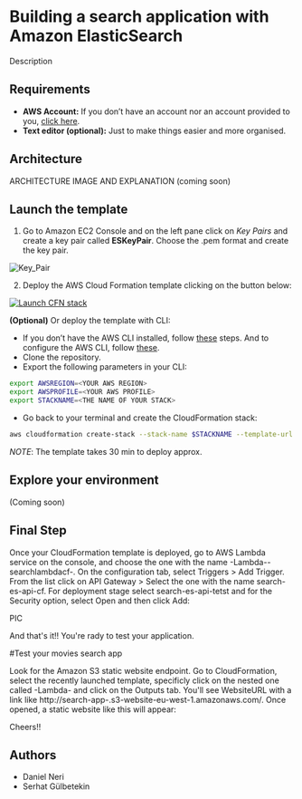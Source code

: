 # Building a search application with Amazon ElasticSearch

Description

## Requirements

* **AWS Account:** If you don’t have an account nor an account provided to you, [click here](https://aws.amazon.com/es/free/?all-free-tier.sort-by=item.additionalFields.SortRank&all-free-tier.sort-order=asc).
* **Text editor (optional):** Just to make things easier and more organised.

## Architecture

ARCHITECTURE IMAGE AND EXPLANATION (coming soon)

## Launch the template

1. Go to Amazon EC2 Console and on the left pane click on *Key Pairs* and create a key pair called **ESKeyPair**. Choose the .pem format and create the key pair.

![Key_Pair](/images/KeyPair.png)

2. Deploy the AWS Cloud Formation template clicking on the button below:

[![Launch CFN stack](https://s3.amazonaws.com/cloudformation-examples/cloudformation-launch-stack.png)](https://eu-west-1.console.aws.amazon.com/cloudformation/home?region=eu-west-1#/stacks/quickcreate?templateUrl=https://elastic-search-movies-search-app.s3-eu-west-1.amazonaws.com/Templates/main_es.yaml&stackName=search-app)

**(Optional)** Or deploy the template with CLI:

* If you don’t have the AWS CLI installed, follow [these](https://docs.aws.amazon.com/cli/latest/userguide/cli-chap-install.html) steps. And to configure the AWS CLI, follow [these](https://docs.aws.amazon.com/cli/latest/userguide/cli-configure-quickstart.html#cli-configure-quickstart-config). 
* Clone the repository.
* Export the following parameters in your CLI:
```bash 
export AWSREGION=<YOUR AWS REGION>
export AWSPROFILE=<YOUR AWS PROFILE>
export STACKNAME=<THE NAME OF YOUR STACK>
```
* Go back to your terminal and create the CloudFormation stack:
```bash
aws cloudformation create-stack --stack-name $STACKNAME --template-url https://aws-glue-with-s2s-vpn.s3.amazonaws.com/Templates/main.yaml --tags Key=project,Value=glue-project --profile $AWSPROFILE --region=$AWSREGION --capabilities CAPABILITY_IAM
```
*NOTE*: The template takes 30 min to deploy approx.

## Explore your environment

(Coming soon)

## Final Step

Once your CloudFormation template is deployed, go to AWS Lambda service on the console, and choose the one with the name <Your Stack Name>-Lambda-<Random String>-searchlambdacf-<Random String>. On the configuration tab, select Triggers > Add Trigger. From the list click on API Gateway > Select the one with the name search-es-api-cf. For deployment stage select search-es-api-tetst and for the Security option, select Open and then click Add:
  
  PIC

And that's it!! You're rady to test your application. 

#Test your movies search app

Look for the Amazon S3 static website endpoint. Go to CloudFormation, select the recently launched template, specificly click on the nested one called <Your Stack Name>-Lambda-<Random String> and click on the Outputs tab. You'll see WebsiteURL with a link like http://search-app-<accoundID>.s3-website-eu-west-1.amazonaws.com/. Once opened, a static website like this will appear: 

Cheers!!

## Authors

* Daniel Neri
* Serhat Gülbetekin

